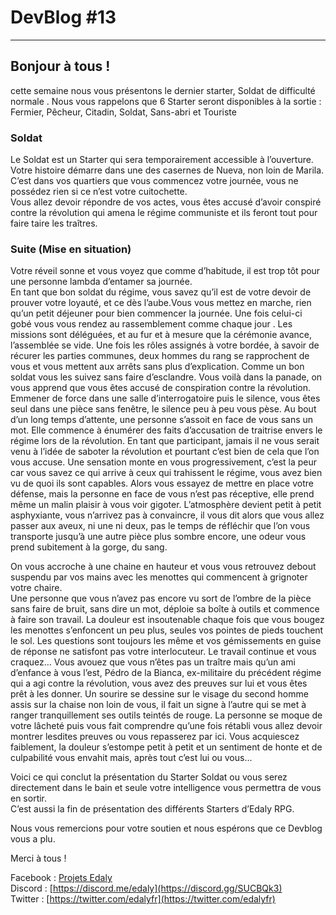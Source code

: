 # DevBlog #13

----------

## Bonjour à tous !  
cette semaine nous vous présentons le dernier starter, Soldat de difficulté normale . Nous vous rappelons que 6 Starter seront disponibles à la sortie : Fermier, Pêcheur, Citadin, Soldat, Sans-abri et Touriste

### Soldat

Le Soldat est un Starter qui sera temporairement accessible à l’ouverture.  
Votre histoire démarre dans une des casernes de Nueva, non loin de Marila. C’est dans vos quartiers que vous commencez votre journée, vous ne possédez rien si ce n’est votre cuitochette.  
Vous allez devoir répondre de vos actes, vous êtes accusé d’avoir conspiré contre la révolution qui amena le régime communiste et ils feront tout pour faire taire les traîtres.

### Suite (Mise en situation)

Votre réveil sonne et vous voyez que comme d’habitude, il est trop tôt pour une personne lambda d’entamer sa journée.  
En tant que bon soldat du régime, vous savez qu’il est de votre devoir de prouver votre loyauté, et ce dès l’aube.Vous vous mettez en marche, rien qu’un petit déjeuner pour bien commencer la journée. Une fois celui-ci gobé vous vous rendez au rassemblement comme chaque jour . Les missions sont déléguées, et au fur et à mesure que la cérémonie avance, l’assemblée se vide. Une fois les rôles assignés à votre bordée, à savoir de récurer les parties communes, deux hommes du rang se rapprochent de vous et vous mettent aux arrêts sans plus d’explication. Comme un bon soldat vous les suivez sans faire d’esclandre. Vous voilà dans la panade, on vous apprend que vous êtes accusé de conspiration contre la révolution. Emmener de force dans une salle d’interrogatoire puis le silence, vous êtes seul dans une pièce sans fenêtre, le silence peu à peu vous pèse. Au bout d’un long temps d’attente, une personne s’assoit en face de vous sans un mot. Elle commence à énumérer des faits d’accusation de traitrise envers le régime lors de la révolution. En tant que participant, jamais il ne vous serait venu à l’idée de saboter la révolution et pourtant c’est bien de cela que l’on vous accuse. Une sensation monte en vous progressivement, c’est la peur car vous savez ce qui arrive à ceux qui trahissent le régime, vous avez bien vu de quoi ils sont capables. Alors vous essayez de mettre en place votre défense, mais la personne en face de vous n’est pas réceptive, elle prend même un malin plaisir à vous voir gigoter. L’atmosphère devient petit à petit asphyxiante, vous n’arrivez pas à convaincre, il vous dit alors que vous allez passer aux aveux, ni une ni deux, pas le temps de réfléchir que l’on vous transporte jusqu’à une autre pièce plus sombre encore, une odeur vous prend subitement à la gorge, du sang.

On vous accroche à une chaine en hauteur et vous vous retrouvez debout suspendu par vos mains avec les menottes qui commencent à grignoter votre chaire.  
Une personne que vous n’avez pas encore vu sort de l’ombre de la pièce sans faire de bruit, sans dire un mot, déploie sa boîte à outils et commence à faire son travail. La douleur est insoutenable chaque fois que vous bougez les menottes s’enfoncent un peu plus, seules vos pointes de pieds touchent le sol. Les questions sont toujours les même et vos gémissements en guise de réponse ne satisfont pas votre interlocuteur. Le travail continue et vous craquez… Vous avouez que vous n’êtes pas un traître mais qu’un ami d’enfance à vous l’est, Pédro de la Bianca, ex-militaire du précédent régime qui a agi contre la révolution, vous avez des preuves sur lui et vous êtes prêt à les donner. Un sourire se dessine sur le visage du second homme assis sur la chaise non loin de vous, il fait un signe à l’autre qui se met à ranger tranquillement ses outils teintés de rouge. La personne se moque de votre lâcheté puis vous fait comprendre qu’une fois rétabli vous allez devoir montrer lesdites preuves ou vous repasserez par ici. Vous acquiescez faiblement, la douleur s’estompe petit à petit et un sentiment de honte et de culpabilité vous envahit mais, après tout c’est lui ou vous…

Voici ce qui conclut la présentation du Starter Soldat ou vous serez directement dans le bain et seule votre intelligence vous permettra de vous en sortir.  
C’est aussi la fin de présentation des différents Starters d’Edaly RPG.

Nous vous remercions pour votre soutien et nous espérons que ce Devblog vous a plu.

Merci à tous !

Facebook : [Projets Edaly](https://www.facebook.com/Projets-Edaly-216092102257899/)  
Discord : [https://discord.me/edaly](https://discord.gg/SUCBQk3)  
Twitter : [https://twitter.com/edalyfr](https://twitter.com/edalyfr)
